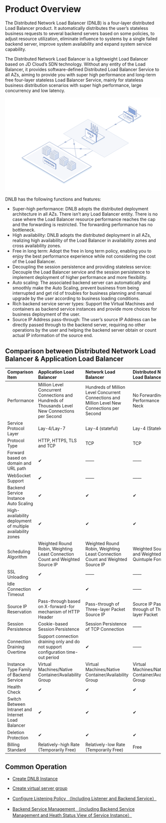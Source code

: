 # Product Overview


The Distributed Network Load Balancer (DNLB) is a four-layer distributed Load Balancer product. It automatically distributes the user’s stateless business requests to several backend servers based on some policies, to adjust resource utilization, eliminate influence to systems by a single failed backend server, improve system availability and expand system service capability.

The Distributed Network Load Balancer is a lightweight Load Balancer based on JD Cloud’s SDN technology. Without any entity of the Load Balancer, it provides software-defined Distributed Load Balancer Service to all AZs, aiming to provide you with super high performance and long-term free four-layer stateless Load Balancer Service, mainly for stateless business distribution scenarios with super high performance, large concurrency and low latency.

   ![DNLB分布式部署架构](../../../../image/Networking/Distributed-Network-Load-Balancer/DNLB-001.png)

DNLB has the following functions and features:

* Super-high performance: DNLB adopts the distributed deployment architecture in all AZs. There isn’t any Load Balancer entity. There is no case where the Load Balancer resource performance reaches the cap and the forwarding is restricted. The forwarding performance has no bottleneck.
* High availability: DNLB adopts the distributed deployment in all AZs, realizing high availability of the Load Balancer in availability zones and cross availability zones.
* Free in long term: Adopt the free in long term policy, enabling you to enjoy the best performance experience while not considering the cost of the Load Balancer.
* Decoupling the session persistence and providing stateless service: Decouple the Load Balancer service and the session persistence to implement deployment of higher performance and more flexibility.
* Auto scaling: The associated backend server can automatically and smoothly make the Auto Scaling, prevent business from being interrupted and get rid of troubles for business planning and manual upgrade by the user according to business loading conditions.
* Rich backend service server types: Support the Virtual Machines and containers as backend service instances and provide more choices for business deployment of the user.
* Source IP Address pass-through: The user’s source IP Address can be directly passed through to the backend server, requiring no other operations by the user and helping the backend server obtain or count actual IP information of the source end.

## Comparison between Distributed Network Load Balancer & Application Load Balancer

| Comparison Item   |  Application Load Balancer | Network Load Balancer | Distributed Network Load Balancer |
|:-----|  :---- | :---- | :---- |
|Performance 	| Million Level Concurrent Connections and Hundreds of Thousands Level New Connections per Second | Hundreds of Million Level Concurrent Connections and Million Level New Connections per Second | No Forwarding Performance Bottle Neck |
|Service Protocol Layer |   Lay-4/Lay-7 | Lay-4 (stateful)| Lay-4 (Stateless)|
|Protocol Type	| HTTP, HTTPS, TLS and TCP | TCP | TCP |
|Forward based on domain and URL path| ✔ | —— | —— |
|WebSocket Support| ✔ | —— | —— |
|Backend Service Instance Auto Scaling | ✔ | ✔ | ✔ |
|High-availability deployment of multiple availability zones | ✔ | ✔ | ✔ |
|Scheduling Algorithm	| Weighted Round Robin, Weighting Least Connection Count and Weighted Source IP | Weighted Round Robin, Weighting Least Connection Count and Weighted Source IP | Weighted Source IP and Weighted Quintuple Form |
|SSL Unloading | ✔ | —— | —— |
|Idle Connection Timeout | ✔ | ✔ | —— |
|Source IP Reservation	| Pass-through based on X-forward-for mechanism of HTTP Header | Pass-through of Three-layer Packet Source IP | Source IP Pass-through of Three-layer Packet |
|Session Persistence | Cookie-based Session Persistence  |  Session Persistence of TCP Connection | —— |
|Connection Draining Overtime | Support connection draining only and do not support configuration time-out period |  ✔ | —— |
|Instance Type Family of Backend Service | Virtual Machines/Native Container/Availability Group| Virtual Machines/Native Container/Availability Group | Virtual Machines/Native Container/Availability Group |
|Health Check | ✔ | ✔ | ✔ |
|Switch Between Intranet and Internet Load Balancer	 | ✔ |	✔ | ✔ |
|Deletion Protection | ✔  | ✔ | ✔ |
|Billing Standard	| Relatively-high Rate (Temporarily Free)| Relatively-low Rate (Temporarily Free) | Free |

## Common Operation

- [Create DNLB Instance](../Operation-Guide/Create-DNLB-Instance.md)
  
- [Create virtual server group](../Operation-Guide/TargetGroup-Management.md)
	
- [Configure Listening Policy （Including Listener and Backend Service）](../Operation-Guide/Listener-Management.md)
	
- [Backend Service Management （including Backend Service Management and Heath Status View of Service Instance）](../Operation-Guide/Backend-Management.md)
